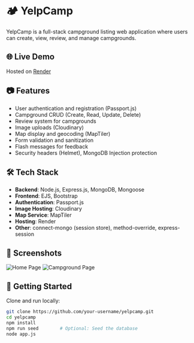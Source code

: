 # 🏕️ YelpCamp

YelpCamp is a full-stack campground listing web application where users can create, view, review, and manage campgrounds.

## 🌐 Live Demo
Hosted on [Render](https://your-render-link-here.com)

## 📷 Features
- User authentication and registration (Passport.js)
- Campground CRUD (Create, Read, Update, Delete)
- Review system for campgrounds
- Image uploads (Cloudinary)
- Map display and geocoding (MapTiler)
- Form validation and sanitization
- Flash messages for feedback
- Security headers (Helmet), MongoDB Injection protection

## 🛠️ Tech Stack
- **Backend**: Node.js, Express.js, MongoDB, Mongoose
- **Frontend**: EJS, Bootstrap
- **Authentication**: Passport.js
- **Image Hosting**: Cloudinary
- **Map Service**: MapTiler
- **Hosting**: Render
- **Other**: connect-mongo (session store), method-override, express-session

## 📸 Screenshots
![Home Page](screenshots/home.png)
![Campground Page](screenshots/campground.png)

## 🚀 Getting Started

Clone and run locally:

```bash
git clone https://github.com/your-username/yelpcamp.git
cd yelpcamp
npm install
npm run seed        # Optional: Seed the database
node app.js
